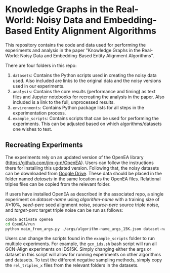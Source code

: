 # Knowledge Graphs in the Real-World: Noisy Data and Embedding-Based Entity Alignment Algorithms

This repository contains the code and data used for performing the experiments and analysis in the paper "Knowledge Graphs in the Real-World: Noisy Data and Embedding-Based Entity Alignment Algorithms".

There are four folders in this repo:
1. `datasets`: Contains the Python scripts used in creating the noisy data used. Also included are links to the original data and the noisy versions used in our experiments.
2. `analysis`: Contains the core results (performance and timing) as text files and Jupyter notebooks for recreating the analysis in the paper. Also included is a link to the full, unprocessed results.
3. `environments`: Contains Python package lists for all steps in the experimentation process.
4. `example_scripts`: Contains scripts that can be used for performing the experiments. This can be adjusted based on which algorithms/datasets one wishes to test.

## Recreating Experiments

The experiments rely on an updated version of the OpenEA library (https://github.com/jim-g-n/OpenEA). Users can follow the instructions there for installing this updated version. Following that, the noisy datasets can be downloaded from [Google Drive](https://drive.google.com/drive/folders/1e2NlKGHGvcHPG7FDIPz_aGCRt19DLdP7?usp=drive_link). These data should be placed in the folder named _datasets_ in the same location as the OpenEA files. Relational triples files can be copied from the relevant folder. 

If users have installed OpenEA as described in the associated repo, a single experiment on _dataset-name_ using _algorithm-name_ with a training size of _X_*10%, _seed-perc_ seed alignment noise, _source-perc_ source triple noise, and _target-perc_ target triple noise can be run as follows:

```bash
conda activate openea
cd OpenEA/run
python main_from_args.py ./args/algorithm-name_args_15K.json dataset-name 0_X/ seed-perc source-perc target-perc
```

Users can change the scripts found in the `example_scripts` folder to run multiple experiments. For example, the `gcn_ids.sh` bash script will run all GCN-Align experiments on IDS15K. Simply changing either the args or dataset in this script will allow for running experiments on other algorithms and datasets. To test the different negative sampling methods, simply copy the `rel_triples_x` files from the relevant folders in the datasets.
